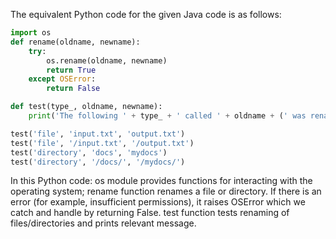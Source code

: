 The equivalent Python code for the given Java code is as follows:
```python
import os
def rename(oldname, newname):
    try: 
        os.rename(oldname, newname)
        return True
    except OSError:
        return False

def test(type_, oldname, newname):
    print('The following ' + type_ + ' called ' + oldname + (' was renamed as ' if rename(oldname, newname) else ' could not be renamed into ' )+ newname + ".")

test('file', 'input.txt', 'output.txt')
test('file', '/input.txt', '/output.txt')
test('directory', 'docs', 'mydocs')
test('directory', '/docs/', '/mydocs/')
``` 
In this Python code: os module provides functions for interacting with the operating system; rename function renames a file or directory. If there is an error (for example, insufficient permissions), it raises OSError which we catch and handle by returning False. test function tests renaming of files/directories and prints relevant message.
